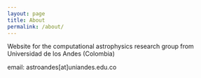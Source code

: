 ```yaml
---
layout: page
title: About
permalink: /about/
---
```


Website for the computational astrophysics research group from Universidad de los Andes (Colombia)

email: astroandes[at]uniandes.edu.co
